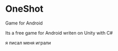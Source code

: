 # OneShot
Game for Android

Its a free game for Android writen on Unity with C#

я писал меня играли
